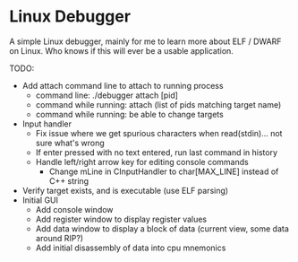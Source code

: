 # Linux Debugger

A simple Linux debugger, mainly for me to learn more about ELF / DWARF on Linux. Who knows if this will ever be a usable application.

TODO:
  * Add attach command line to attach to running process
    * command line: ./debugger attach [pid]
    * command while running: attach (list of pids matching target name)
    * command while running: be able to change targets
  * Input handler
    * Fix issue where we get spurious characters when read(stdin)... not sure what's wrong
    * If enter pressed with no text entered, run last command in history
    * Handle left/right arrow key for editing console commands
      * Change mLine in CInputHandler to char[MAX_LINE] instead of C++ string
  * Verify target exists, and is executable (use ELF parsing)
  * Initial GUI
    * Add console window
    * Add register window to display register values
    * Add data window to display a block of data (current view, some data around RIP?)
    * Add initial disassembly of data into cpu mnemonics